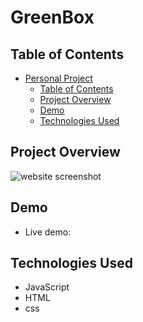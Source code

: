 # GreenBox

## Table of Contents

- [Personal Project](#greenbox)
  - [Table of Contents](#table-of-contents)
  - [Project Overview](#project-overview)
  - [Demo](#demo)
  - [Technologies Used](#technologies-used)


## Project Overview



![website screenshot]()

## Demo

- Live demo: []()

## Technologies Used
  * JavaScript
  * HTML
  * css